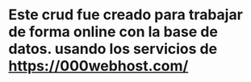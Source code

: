 # Este crud fue creado para trabajar de forma online con la base de datos. usando los servicios de https://000webhost.com/

